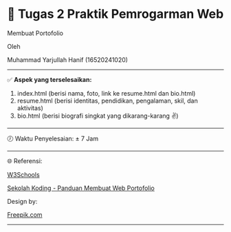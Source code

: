 :memo: Tugas 2 Praktik Pemrogarman Web 
======

Membuat Portofolio

Oleh 

Muhammad Yarjullah Hanif (16520241020)

-------
:white_check_mark: **Aspek yang terselesaikan:**

1. index.html (berisi nama, foto, link ke resume.html dan bio.html)
2. resume.html (berisi identitas, pendidikan, pengalaman, skil, dan aktivitas)
3. bio.html (berisi biografi singkat yang dikarang-karang :v:)

-------
:clock7: Waktu Penyelesaian: &plusmn; 7 Jam

-------
:globe_with_meridians: Referensi:

[W3Schools](http://w3schools.com/)

[Sekolah Koding - Panduan Membuat Web Portofolio](http://sekolahkoding.com/)

Design by:

[Freepik.com](http://www.freepik.com/)

------
